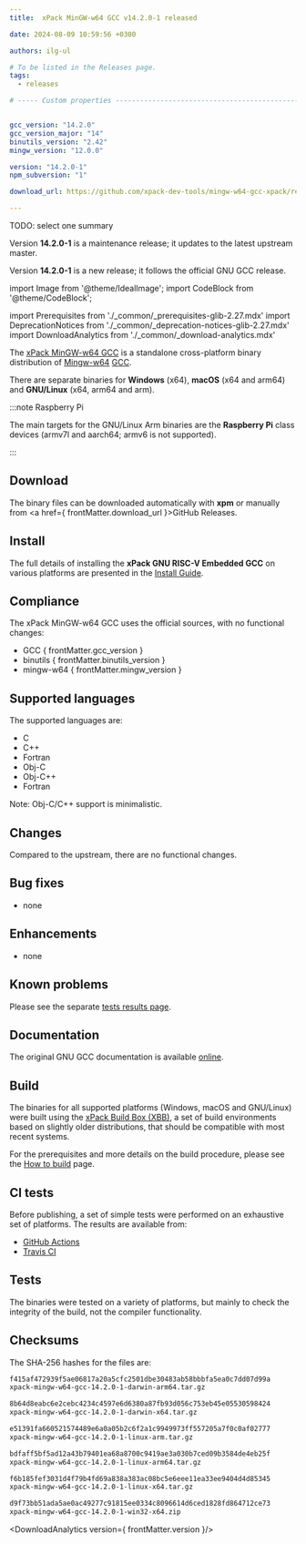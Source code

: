 ```yaml
---
title:  xPack MinGW-w64 GCC v14.2.0-1 released

date: 2024-08-09 10:59:56 +0300

authors: ilg-ul

# To be listed in the Releases page.
tags:
  - releases

# ----- Custom properties -----------------------------------------------------


gcc_version: "14.2.0"
gcc_version_major: "14"
binutils_version: "2.42"
mingw_version: "12.0.0"

version: "14.2.0-1"
npm_subversion: "1"

download_url: https://github.com/xpack-dev-tools/mingw-w64-gcc-xpack/releases/tag/v14.2.0-1/

---
```


TODO: select one summary

Version **14.2.0-1** is a maintenance release; it updates to
the latest upstream master.

Version **14.2.0-1** is a new release; it follows the official GNU GCC release.

<!-- truncate -->

import Image from '@theme/IdealImage';
import CodeBlock from '@theme/CodeBlock';

import Prerequisites from './_common/_prerequisites-glib-2.27.mdx'
import DeprecationNotices from './_common/_deprecation-notices-glib-2.27.mdx'
import DownloadAnalytics from './_common/_download-analytics.mdx'

The [xPack MinGW-w64 GCC](https://xpack-dev-tools.github.io/mingw-w64-gcc-xpack/)
is a standalone cross-platform binary distribution of
[Mingw-w64](https://www.mingw-w64.org)
[GCC](https://gcc.gnu.org).

There are separate binaries for **Windows** (x64),
**macOS** (x64 and arm64)
and **GNU/Linux** (x64, arm64 and arm).

:::note Raspberry Pi

The main targets for the GNU/Linux Arm
binaries are the **Raspberry Pi** class devices (armv7l and aarch64;
armv6 is not supported).

:::

## Download

The binary files can be downloaded automatically with **xpm** or manually
from <a href={ frontMatter.download_url }>GitHub Releases</a>.

<Prerequisites/>

## Install

The full details of installing the **xPack GNU RISC-V Embedded GCC**
on various platforms are presented in the [Install Guide](/docs/install/).

## Compliance

The xPack MinGW-w64 GCC uses the official sources,
with no functional changes:

- GCC { frontMatter.gcc_version }
- binutils { frontMatter.binutils_version }
- mingw-w64 { frontMatter.mingw_version }

## Supported languages

The supported languages are:

- C
- C++
- Fortran
- Obj-C
- Obj-C++
- Fortran

Note: Obj-C/C++ support is minimalistic.

## Changes

Compared to the upstream, there are no functional changes.

## Bug fixes

- none

## Enhancements

- none

## Known problems

Please see the separate
[tests results page](/docs/tests/14.2.0-1/).

## Documentation

The original GNU GCC documentation is available
[online](https://gcc.gnu.org/onlinedocs/).

## Build

The binaries for all supported platforms
(Windows, macOS and GNU/Linux) were built using the
[xPack Build Box (XBB)](https://xpack.github.io/xbb/), a set
of build environments based on slightly older distributions, that should be
compatible with most recent systems.

For the prerequisites and more details on the build procedure, please see the
[How to build](https://github.com/xpack-dev-tools/mingw-w64-gcc-xpack/blob/xpack/README-BUILD.md) page.

## CI tests

Before publishing, a set of simple tests were performed on an exhaustive
set of platforms. The results are available from:

- [GitHub Actions](https://github.com/xpack-dev-tools/mingw-w64-gcc-xpack/actions/)
- [Travis CI](https://app.travis-ci.com/github/xpack-dev-tools/mingw-w64-gcc-xpack/builds/)

## Tests

The binaries were tested on a variety of platforms,
but mainly to check the integrity of the
build, not the compiler functionality.

## Checksums

The SHA-256 hashes for the files are:

```txt
f415af472939f5ae06817a20a5cfc2501dbe30483ab58bbbfa5ea0c7dd07d99a
xpack-mingw-w64-gcc-14.2.0-1-darwin-arm64.tar.gz

8b64d8eabc6e2cebc4234c4597e6d6380a87fb93d056c753eb45e05530598424
xpack-mingw-w64-gcc-14.2.0-1-darwin-x64.tar.gz

e51391fa660521574489e6a0a05b2c6f2a1c9949973ff557205a7f0c0af02777
xpack-mingw-w64-gcc-14.2.0-1-linux-arm.tar.gz

bdfaff5bf5ad12a43b79401ea68a8700c9419ae3a030b7ced09b3584de4eb25f
xpack-mingw-w64-gcc-14.2.0-1-linux-arm64.tar.gz

f6b185fef3031d4f79b4fd69a838a383ac08bc5e6eee11ea33ee9404d4d85345
xpack-mingw-w64-gcc-14.2.0-1-linux-x64.tar.gz

d9f73bb51ada5ae0ac49277c91815ee0334c8096614d6ced1828fd864712ce73
xpack-mingw-w64-gcc-14.2.0-1-win32-x64.zip

```

<DeprecationNotices/>

<DownloadAnalytics version={ frontMatter.version }/>

